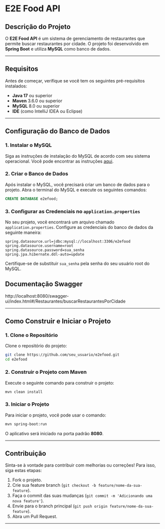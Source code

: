 # E2E Food API

## Descrição do Projeto

O **E2E Food API** é um sistema de gerenciamento de restaurantes que permite buscar restaurantes por cidade. O projeto foi desenvolvido em **Spring Boot** e utiliza **MySQL** como banco de dados.

---

## Requisitos

Antes de começar, verifique se você tem os seguintes pré-requisitos instalados:

- **Java 17** ou superior
- **Maven** 3.6.0 ou superior
- **MySQL** 8.0 ou superior
- **IDE** (como IntelliJ IDEA ou Eclipse)

---

## Configuração do Banco de Dados

### 1. Instalar o MySQL

Siga as instruções de instalação do MySQL de acordo com seu sistema operacional. Você pode encontrar as instruções [aqui](https://dev.mysql.com/doc/refman/8.0/en/installing.html).

### 2. Criar o Banco de Dados

Após instalar o MySQL, você precisará criar um banco de dados para o projeto. Abra o terminal do MySQL e execute os seguintes comandos:

```sql
CREATE DATABASE e2efood;
```

### 3. Configurar as Credenciais no `application.properties`

No seu projeto, você encontrará um arquivo chamado `application.properties`. Configure as credenciais do banco de dados da seguinte maneira:

```properties
spring.datasource.url=jdbc:mysql://localhost:3306/e2efood
spring.datasource.username=root
spring.datasource.password=sua_senha
spring.jpa.hibernate.ddl-auto=update
```

Certifique-se de substituir `sua_senha` pela senha do seu usuário root do MySQL.


## Documentação Swagger
http://localhost:8080/swagger-ui/index.html#/Restaurantes/buscarRestaurantesPorCidade

---

## Como Construir e Iniciar o Projeto

### 1. Clone o Repositório

Clone o repositório do projeto:

```bash
git clone https://github.com/seu_usuario/e2efood.git
cd e2efood
```

### 2. Construir o Projeto com Maven

Execute o seguinte comando para construir o projeto:

```bash
mvn clean install
```

### 3. Iniciar o Projeto

Para iniciar o projeto, você pode usar o comando:

```bash
mvn spring-boot:run
```

O aplicativo será iniciado na porta padrão **8080**.

---

## Contribuição

Sinta-se à vontade para contribuir com melhorias ou correções! Para isso, siga estas etapas:

1. Fork o projeto.
2. Crie sua feature branch (`git checkout -b feature/nome-da-sua-feature`).
3. Faça o commit das suas mudanças (`git commit -m 'Adicionando uma nova feature'`).
4. Envie para o branch principal (`git push origin feature/nome-da-sua-feature`).
5. Abra um Pull Request.

---


